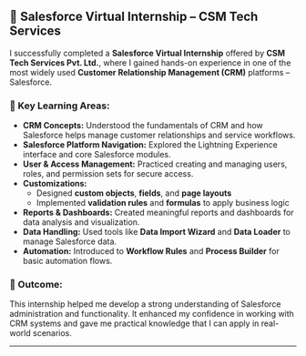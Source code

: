 ## 💼 Salesforce Virtual Internship – CSM Tech Services

I successfully completed a **Salesforce Virtual Internship** offered by **CSM Tech Services Pvt. Ltd.**, where I gained hands-on experience in one of the most widely used **Customer Relationship Management (CRM)** platforms – Salesforce.

### 🔹 Key Learning Areas:
- **CRM Concepts:** Understood the fundamentals of CRM and how Salesforce helps manage customer relationships and service workflows.
- **Salesforce Platform Navigation:** Explored the Lightning Experience interface and core Salesforce modules.
- **User & Access Management:** Practiced creating and managing users, roles, and permission sets for secure access.
- **Customizations:**
  - Designed **custom objects**, **fields**, and **page layouts**
  - Implemented **validation rules** and **formulas** to apply business logic
- **Reports & Dashboards:** Created meaningful reports and dashboards for data analysis and visualization.
- **Data Handling:** Used tools like **Data Import Wizard** and **Data Loader** to manage Salesforce data.
- **Automation:** Introduced to **Workflow Rules** and **Process Builder** for basic automation flows.

### 🧠 Outcome:
This internship helped me develop a strong understanding of Salesforce administration and functionality. It enhanced my confidence in working with CRM systems and gave me practical knowledge that I can apply in real-world scenarios.

---



